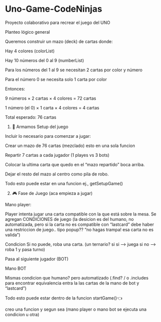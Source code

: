 # Uno-Game-CodeNinjas
Proyecto colaborativo para recrear el juego del UNO

Planteo lógico general

Queremos construir un mazo (deck) de cartas donde:

Hay 4 colores (colorList)

Hay 10 números del 0 al 9 (numberList)

Para los números del 1 al 9 se necesitan 2 cartas por color y número

Para el número 0 se necesita solo 1 carta por color

Entonces:

9 números × 2 cartas × 4 colores = 72 cartas

1 número (el 0) × 1 carta × 4 colores = 4 cartas

Total esperado: 76 cartas

1. 🔧 Armamos Setup del juego

Incluir lo necesario para comenzar a jugar:

Crear un mazo de 76 cartas (mezclado) esto en una sola funcion

Repartir 7 cartas a cada jugador (1 playes vs 3 bots)

Colocar la ultima carta que quedo en el “mazo repartido” boca arriba.

Dejar el resto del mazo al centro como pila de robo.

Todo esto puede estar en una funcion ej., getSetupGame()

2. 🎮 Fase de Juego (aca empieza a jugar)

Mano player:

Player intenta jugar una carta compatible con la que está sobre la mesa. Se agregan CONDICIONES de juego (la desicion es del humano, no automatizada, pero si la carta no es compatible con “lastcard” debe haber una restriccion de juego.. tipo popup?? “no hagas trampa! esa carta no es valida”) 

Condicion Si no puede, roba una carta. (un ternario? si si —> juega si no —> roba 1 y pasa turno)

Pasa al siguiente jugador (BOT)

Mano BOT

Mismas condicion que humano? pero automatizado (.find? / o .includes para encontrar equivalencia entra la las cartas de la mano de bot y “lastcard”)

Todo esto puede estar dentro de la funcion startGame()👈

creo una funcion y segun sea (mano player o mano bot se ejecuta una condicion u otra)